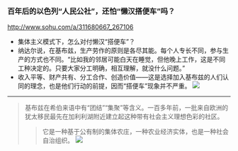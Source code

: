 ### 百年后的以色列“人民公社”，还怕“懒汉搭便车”吗？
http://www.sohu.com/a/311680667_267106
- 集体主义模式下，怎么对付懒汉“搭便车”？
- 纳达尔说，在基布兹，生产劳作的原则是各尽其能。每个人专长不同，参与生产的方式也不同。“比如我的邻居可能白天在睡觉，但他晚上工作，这是不同工种决定的。只要大家分工明确，相互理解，就没什么问题。”
- 收入平等、财产共有、分工合作、创造价值——这是选择加入基布兹的人们认同的理念，也是他们行动的前提，因而“搭便车”现象并不严重。
![](http://5b0988e595225.cdn.sohucs.com/images/20190504/554e5329cc074e9697011a263c079b25.jpeg)
---
>基布兹在希伯来语中有“团结”“集聚”等含义。一百多年前，一批来自欧洲的犹太移民最先在加利利湖附近建立起这种带有社会主义理想色彩的社区。
>>它是一种基于公有制的集体农庄，一种农业经济实体，也是一种社会自治组织。
![](http://5b0988e595225.cdn.sohucs.com/images/20190504/3f4994fb60c448609a4960d69069fc26.jpeg)